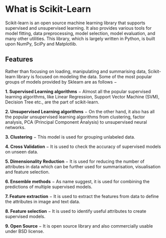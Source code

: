 # What is Scikit-Learn <br>
Scikit-learn is an open source machine learning library that supports supervised and unsupervised learning. It also provides various tools for model fitting, data preprocessing, model selection, model evaluation, and many other utilities. This library, which is largely written in Python, is built upon NumPy, SciPy and Matplotlib.

<h2>Features</h2>
Rather than focusing on loading, manipulating and summarising data, Scikit-learn library is focused on modeling the data. Some of the most popular groups of models provided by Sklearn are as follows −

**1. Supervised Learning algorithms** − Almost all the popular supervised learning algorithms, like Linear Regression, Support Vector Machine (SVM), Decision Tree etc., are the part of scikit-learn.

**2. Unsupervised Learning algorithms** − On the other hand, it also has all the popular unsupervised learning algorithms from clustering, factor analysis, PCA (Principal Component Analysis) to unsupervised neural networks.

**3. Clustering** − This model is used for grouping unlabeled data.

**4. Cross Validation** − It is used to check the accuracy of supervised models on unseen data.

**5. Dimensionality Reduction** − It is used for reducing the number of attributes in data which can be further used for summarisation, visualisation and feature selection.

**6. Ensemble methods** − As name suggest, it is used for combining the predictions of multiple supervised models.

**7. Feature extraction** − It is used to extract the features from data to define the attributes in image and text data.

**8. Feature selection** − It is used to identify useful attributes to create supervised models.

**9. Open Source** − It is open source library and also commercially usable under BSD license.
